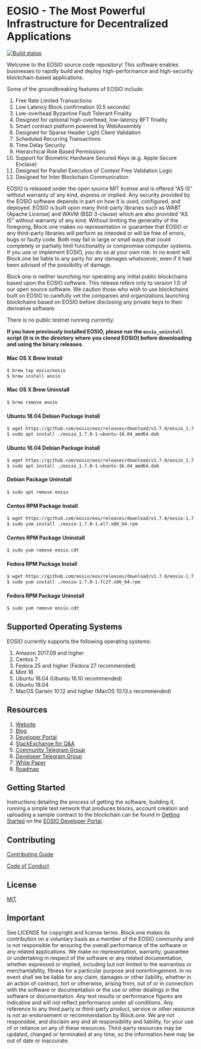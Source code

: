 
# EOSIO - The Most Powerful Infrastructure for Decentralized Applications

[![Build status](https://badge.buildkite.com/370fe5c79410f7d695e4e34c500b4e86e3ac021c6b1f739e20.svg?branch=master)](https://buildkite.com/EOSIO/eosio)

Welcome to the EOSIO source code repository! This software enables businesses to rapidly build and deploy high-performance and high-security blockchain-based applications.

Some of the groundbreaking features of EOSIO include:

1. Free Rate Limited Transactions
1. Low Latency Block confirmation (0.5 seconds)
1. Low-overhead Byzantine Fault Tolerant Finality
1. Designed for optional high-overhead, low-latency BFT finality
1. Smart contract platform powered by WebAssembly
1. Designed for Sparse Header Light Client Validation
1. Scheduled Recurring Transactions
1. Time Delay Security
1. Hierarchical Role Based Permissions
1. Support for Biometric Hardware Secured Keys (e.g. Apple Secure Enclave)
1. Designed for Parallel Execution of Context Free Validation Logic
1. Designed for Inter Blockchain Communication

EOSIO is released under the open source MIT license and is offered “AS IS” without warranty of any kind, express or implied. Any security provided by the EOSIO software depends in part on how it is used, configured, and deployed. EOSIO is built upon many third-party libraries such as WABT (Apache License) and WAVM (BSD 3-clause) which are also provided “AS IS” without warranty of any kind. Without limiting the generality of the foregoing, Block.one makes no representation or guarantee that EOSIO or any third-party libraries will perform as intended or will be free of errors, bugs or faulty code. Both may fail in large or small ways that could completely or partially limit functionality or compromise computer systems. If you use or implement EOSIO, you do so at your own risk. In no event will Block.one be liable to any party for any damages whatsoever, even if it had been advised of the possibility of damage.  

Block.one is neither launching nor operating any initial public blockchains based upon the EOSIO software. This release refers only to version 1.0 of our open source software. We caution those who wish to use blockchains built on EOSIO to carefully vet the companies and organizations launching blockchains based on EOSIO before disclosing any private keys to their derivative software.

There is no public testnet running currently.

**If you have previously installed EOSIO, please run the `eosio_uninstall` script (it is in the directory where you cloned EOSIO) before downloading and using the binary releases.**

#### Mac OS X Brew Install
```sh
$ brew tap eosio/eosio
$ brew install eosio
```
#### Mac OS X Brew Uninstall
```sh
$ brew remove eosio
```
#### Ubuntu 18.04 Debian Package Install
```sh
$ wget https://github.com/eosio/eos/releases/download/v1.7.0/eosio_1.7.0-1-ubuntu-18.04_amd64.deb
$ sudo apt install ./eosio_1.7.0-1-ubuntu-18.04_amd64.deb
```
#### Ubuntu 16.04 Debian Package Install
```sh
$ wget https://github.com/eosio/eos/releases/download/v1.7.0/eosio_1.7.0-1-ubuntu-16.04_amd64.deb
$ sudo apt install ./eosio_1.7.0-1-ubuntu-16.04_amd64.deb
```
#### Debian Package Uninstall
```sh
$ sudo apt remove eosio
```
#### Centos RPM Package Install
```sh
$ wget https://github.com/eosio/eos/releases/download/v1.7.0/eosio-1.7.0-1.el7.x86_64.rpm
$ sudo yum install ./eosio-1.7.0-1.el7.x86_64.rpm
```
#### Centos RPM Package Uninstall
```sh
$ sudo yum remove eosio.cdt
```
#### Fedora RPM Package Install
```sh
$ wget https://github.com/eosio/eos/releases/download/v1.7.0/eosio-1.7.0-1.fc27.x86_64.rpm
$ sudo yum install ./eosio-1.7.0-1.fc27.x86_64.rpm
```
#### Fedora RPM Package Uninstall
```sh
$ sudo yum remove eosio.cdt
```

## Supported Operating Systems
EOSIO currently supports the following operating systems:  
1. Amazon 2017.09 and higher
2. Centos 7
3. Fedora 25 and higher (Fedora 27 recommended)
4. Mint 18
5. Ubuntu 16.04 (Ubuntu 16.10 recommended)
6. Ubuntu 18.04
7. MacOS Darwin 10.12 and higher (MacOS 10.13.x recommended)

## Resources
1. [Website](https://eos.io)
1. [Blog](https://medium.com/eosio)
1. [Developer Portal](https://developers.eos.io)
1. [StackExchange for Q&A](https://eosio.stackexchange.com/)
1. [Community Telegram Group](https://t.me/EOSProject)
1. [Developer Telegram Group](https://t.me/joinchat/EaEnSUPktgfoI-XPfMYtcQ)
1. [White Paper](https://github.com/EOSIO/Documentation/blob/master/TechnicalWhitePaper.md)
1. [Roadmap](https://github.com/EOSIO/Documentation/blob/master/Roadmap.md)

<a name="gettingstarted"></a>
## Getting Started
Instructions detailing the process of getting the software, building it, running a simple test network that produces blocks, account creation and uploading a sample contract to the blockchain can be found in [Getting Started](https://developers.eos.io/eosio-home/docs) on the [EOSIO Developer Portal](https://developers.eos.io).

## Contributing

[Contributing Guide](./CONTRIBUTING.md)

[Code of Conduct](./CONTRIBUTING.md#conduct)

## License

[MIT](./LICENSE)

## Important

See LICENSE for copyright and license terms.  Block.one makes its contribution on a voluntary basis as a member of the EOSIO community and is not responsible for ensuring the overall performance of the software or any related applications.  We make no representation, warranty, guarantee or undertaking in respect of the software or any related documentation, whether expressed or implied, including but not limited to the warranties or merchantability, fitness for a particular purpose and noninfringement. In no event shall we be liable for any claim, damages or other liability, whether in an action of contract, tort or otherwise, arising from, out of or in connection with the software or documentation or the use or other dealings in the software or documentation.  Any test results or performance figures are indicative and will not reflect performance under all conditions.  Any reference to any third party or third-party product, service or other resource is not an endorsement or recommendation by Block.one.  We are not responsible, and disclaim any and all responsibility and liability, for your use of or reliance on any of these resources. Third-party resources may be updated, changed or terminated at any time, so the information here may be out of date or inaccurate.
